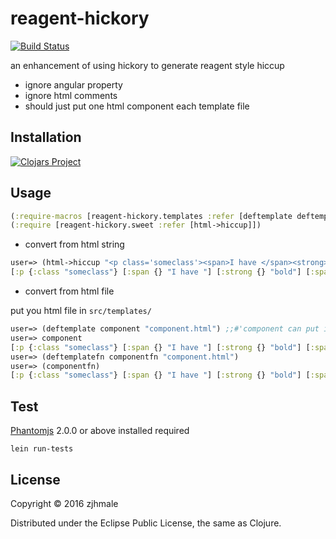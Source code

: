 # reagent-hickory

[![Build Status](https://travis-ci.org/zjhmale/reagent-hickory.svg?branch=master)](https://travis-ci.org/zjhmale/reagent-hickory)

an enhancement of using hickory to generate reagent style hiccup

* ignore angular property
* ignore html comments
* should just put one html component each template file

## Installation

[![Clojars Project](http://clojars.org/zjhmale/reagent-hickory/latest-version.svg)](https://clojars.org/zjhmale/reagent-hickory)

## Usage

```clojure
(:require-macros [reagent-hickory.templates :refer [deftemplate deftemplatefn]])
(:require [reagent-hickory.sweet :refer [html->hiccup]])
```

* convert from html string

```clojure
user=> (html->hiccup "<p class='someclass'><span>I have </span><strong>bold</strong><span style='color:red'> and red </span><span>text.</span></p>")
[:p {:class "someclass"} [:span {} "I have "] [:strong {} "bold"] [:span {:style {"color" "red"}} " and red "] [:span {} "text."]]
```

* convert from html file

put you html file in `src/templates/`

```clojure
user=> (deftemplate component "component.html") ;;#'component can put in any reagent capatible hiccup structure
user=> component
[:p {:class "someclass"} [:span {} "I have "] [:strong {} "bold"] [:span {:style {"color" "red"}} " and red "] [:span {} "text."]]
user=> (deftemplatefn componentfn "component.html")
user=> (componentfn)
[:p {:class "someclass"} [:span {} "I have "] [:strong {} "bold"] [:span {:style {"color" "red"}} " and red "] [:span {} "text."]]
```

## Test

[Phantomjs](http://phantomjs.org/) 2.0.0 or above installed required

```
lein run-tests
```

## License

Copyright © 2016 zjhmale

Distributed under the Eclipse Public License, the same as Clojure.

